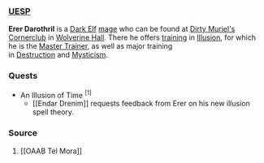 ### [UESP](https://en.uesp.net/wiki/Morrowind:Erer_Darothril)
**Erer Darothril** is a [Dark Elf](https://en.uesp.net/wiki/Morrowind:Dark_Elf "Morrowind:Dark Elf") [mage](https://en.uesp.net/wiki/Morrowind:Mage_Service "Morrowind:Mage Service") who can be found at [Dirty Muriel's Cornerclub](https://en.uesp.net/wiki/Morrowind:Dirty_Muriel%27s_Cornerclub "Morrowind:Dirty Muriel's Cornerclub") in [Wolverine Hall](https://en.uesp.net/wiki/Morrowind:Wolverine_Hall "Morrowind:Wolverine Hall"). There he offers [training](https://en.uesp.net/wiki/Morrowind:Trainers "Morrowind:Trainers") in [Illusion](https://en.uesp.net/wiki/Morrowind:Illusion "Morrowind:Illusion"), for which he is the [Master Trainer](https://en.uesp.net/wiki/Morrowind:Master_Trainers "Morrowind:Master Trainers"), as well as major training in [Destruction](https://en.uesp.net/wiki/Morrowind:Destruction "Morrowind:Destruction") and [Mysticism](https://en.uesp.net/wiki/Morrowind:Mysticism "Morrowind:Mysticism").
### Quests
* An Illusion of Time <sup>[1]</sup>
	* [[Endar Drenim]] requests feedback from Erer on his new illusion spell theory.
### Source
1. [[OAAB Tel Mora]]